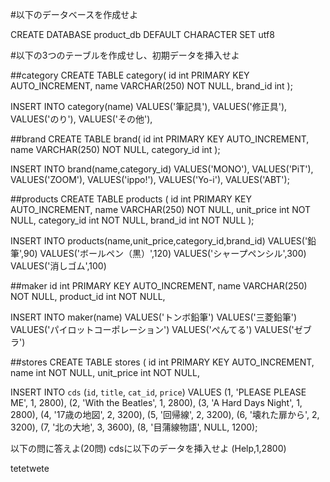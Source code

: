 #以下のデータベースを作成せよ

CREATE DATABASE product_db
DEFAULT CHARACTER SET utf8

#以下の3つのテーブルを作成せし、初期データを挿入せよ

##category
CREATE TABLE category(
  id int PRIMARY KEY AUTO_INCREMENT,
	name VARCHAR(250) NOT NULL,
	brand_id int
);

INSERT INTO category(name)
	VALUES('筆記具'),
	VALUES('修正具'),
	VALUES('のり'),
	VALUES('その他'),

##brand
CREATE TABLE brand(
  id int PRIMARY KEY AUTO_INCREMENT,
	name VARCHAR(250) NOT NULL,
	category_id int
);

INSERT INTO brand(name,category_id)
	VALUES('MONO'),
	VALUES('PiT'),
	VALUES('ZOOM'),
	VALUES('ippo!'),
	VALUES('Yo-i'),
	VALUES('ABT');

##products
CREATE TABLE products (
  id int PRIMARY KEY AUTO_INCREMENT,
	name VARCHAR(250) NOT NULL,
	unit_price int NOT NULL,
	category_id int NOT NULL,
	brand_id int NOT NULL
);

INSERT INTO products(name,unit_price,category_id,brand_id)
	VALUES('鉛筆',90)
	VALUES('ボールペン（黒）',120)
	VALUES('シャープペンシル',300)
	VALUES('消しゴム',100)

##maker
  id int PRIMARY KEY AUTO_INCREMENT,
	name VARCHAR(250) NOT NULL,
	product_id int NOT NULL,
	
INSERT INTO maker(name)
	VALUES('トンボ鉛筆')
	VALUES('三菱鉛筆')
	VALUES('パイロットコーポレーション')
	VALUES('ぺんてる')
	VALUES('ゼブラ')


##stores
CREATE TABLE stores (
  id int PRIMARY KEY AUTO_INCREMENT,
	name int NOT NULL,
	unit_price int NOT NULL,


INSERT INTO `cds` (`id`, `title`, `cat_id`, `price`)
VALUES
(1, 'PLEASE PLEASE ME', 1, 2800),
(2, 'With the Beatles', 1, 2800),
(3, 'A Hard Days Night', 1, 2800),
(4, '17歳の地図', 2, 3200),
(5, '回帰線', 2, 3200),
(6, '壊れた扉から', 2, 3200),
(7, '北の大地', 3, 3600),
(8, '目蒲線物語', NULL, 1200);

以下の問に答えよ(20問)
cdsに以下のデータを挿入せよ (Help,1,2800)

tetetwete
